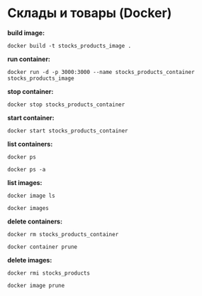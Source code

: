 # Склады и товары (Docker)

**build image:**
```
docker build -t stocks_products_image .
```
**run container:**
```
docker run -d -p 3000:3000 --name stocks_products_container stocks_products_image
```
**stop container:**
```
docker stop stocks_products_container
```
**start container:**
```
docker start stocks_products_container
```
**list containers:**
```
docker ps
```
```
docker ps -a
```
**list images:**
```
docker image ls
```
```
docker images
```
**delete containers:**
```
docker rm stocks_products_container
```
```
docker container prune
```
**delete images:**
```
docker rmi stocks_products
```
```
docker image prune
```
